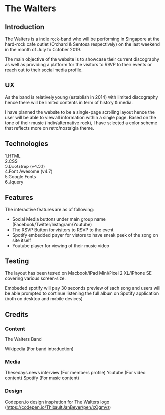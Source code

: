 # The Walters

## Introduction
The Walters is a indie rock-band who will be performing in Singapore at the hard-rock cafe outlet (Orchard & Sentosa respectively) on the last weekend in the month of July to October 2019.  

The main objective of the website is to showcase their current discography as well as providing a platform for the visitors to RSVP to their events or reach out to their social media profile.

## UX
As the band is relatively young (establish in 2014) with limited discography hence there will be limited contents in term of history & media. 

I have planned the website to be a single-page scrolling layout hence the user will be able to view all information within a single page.
Based on the tone of their music (indie/alternative rock), I have selected a color scheme that reflects more on retro/nostalgia theme.

## Technologies
1.HTML  
2.CSS  
3.Bootstrap (v4.3.1)  
4.Font Awesome (v4.7)  
5.Google Fonts  
6.Jquery

## Features
The interactive features are as of following:  
- Social Media buttons under main group name (Facebook/Twitter/Instagram/Youtube)
- The RSVP Button for visitors to RSVP to the event
- Spotify embedded player for vistors to have sneak peek of the song on site itself
- Youtube player for viewing of their music video 

## Testing
The layout has been tested on Macbook/iPad Mini/Pixel 2 XL/iPhone SE covering various screen-size.  

Embbeded spotify will play 30 seconds preview of each song and users will be able prompted to continue listening the full album on Spotify application (both on desktop and mobile devices)

## Credits 

### Content 
The Walters Band

Wikipedia (For band introduction)

### Media
Thesedays.news interview (For members profile)
Youtube (For video content)
Spotify (For music content)

### Design
Codepen.io design inspiration for The Walters logo (https://codepen.io/ThibaultJanBeyer/pen/xOgmvz)